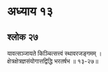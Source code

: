# अध्याय १३

## श्लोक २७

यावत्सञ्जायते किञ्चित्सत्त्वं स्थावरजङ्गमम् ।<br>क्षेत्रक्षेत्रज्ञसंयोगात्तद्विद्धि भरतर्षभ ॥ १३-२७॥<br><br>

